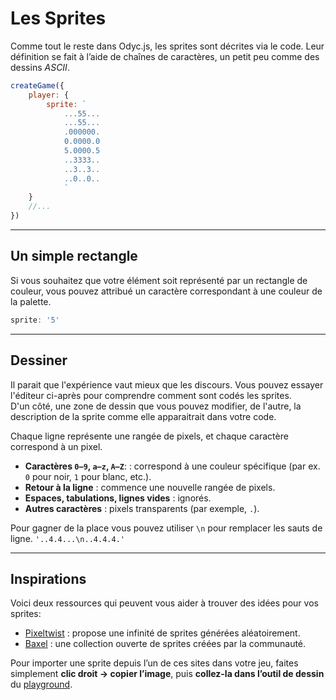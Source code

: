 <script>
import Aside from '../../../lib/ui/Doc/Aside.svelte'
import Emoji from '../../../lib/ui/Doc/Emoji.svelte'
import PaintDemo from '../../../lib/ui/Doc/PaintDemo.svelte'
</script>

# <Emoji src="👾"/> Les Sprites

Comme tout le reste dans Odyc.js, les sprites sont décrites via le code. Leur définition se fait à l’aide de chaînes de caractères, un petit peu comme des dessins _ASCII_.

```js
createGame({
	player: {
		sprite: `
			...55...
			...55...
			.000000.
			0.0000.0
			5.0000.5
			..3333..
			..3..3..
			..0..0..
			`
	}
	//...
})
```

---

## <Emoji src="🟦" /> Un simple rectangle

Si vous souhaitez que votre élément soit représenté par un rectangle de couleur, vous pouvez attribué un caractère correspondant à une couleur de la palette.

```js
sprite: '5'
```

---

## <Emoji src="✍️" /> Dessiner

Il parait que l'expérience vaut mieux que les discours. Vous pouvez essayer l'éditeur ci-après pour comprendre comment sont codés les sprites.  
D'un côté, une zone de dessin que vous pouvez modifier, de l'autre, la description de la sprite comme elle apparaitrait dans votre code.

<PaintDemo/>

Chaque ligne représente une rangée de pixels, et chaque caractère correspond à un pixel.

- **Caractères `0–9`, `a–z`, `A–Z`**: : correspond à une couleur spécifique (par ex. `0` pour noir, `1` pour blanc, etc.).
- **Retour à la ligne** : commence une nouvelle rangée de pixels.
- **Espaces, tabulations, lignes vides** : ignorés.
- **Autres caractères** : pixels transparents (par exemple, `.`).

<Aside>

Pour gagner de la place vous pouvez utiliser `\n` pour remplacer les sauts de ligne.
`'..4.4...\n..4.4.4.'`

</Aside>

---

## <Emoji src="👀" /> Inspirations

Voici deux ressources qui peuvent vous aider à trouver des idées pour vos sprites:

- [Pixeltwist](https://pixeltwist.achtaitaipai.com/) : propose une infinité de sprites générées aléatoirement.
- [Baxel](https://baxel.achtaitaipai.com/) : une collection ouverte de sprites créées par la communauté.

<Aside>

Pour importer une sprite depuis l’un de ces sites dans votre jeu, faites simplement **clic droit → copier l’image**, puis **collez-la dans l’outil de dessin** du [playground](/fr/playground).

</Aside>
